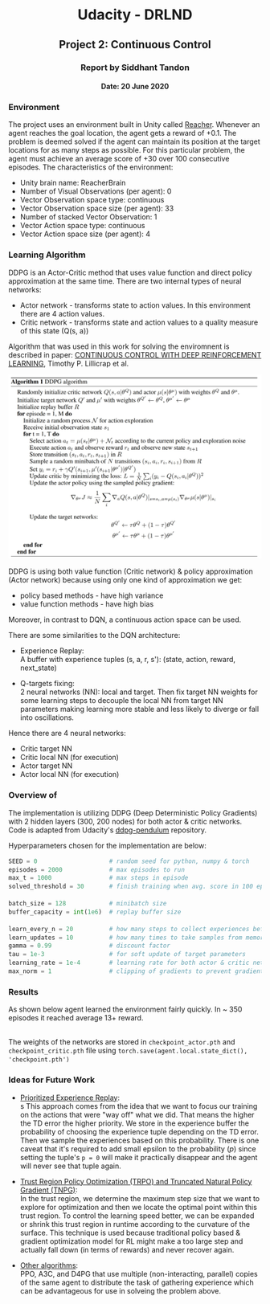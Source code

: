<center><h1>Udacity - DRLND</h1></center>
<center><h2>Project 2: Continuous Control</h2></center>
<center><h3>Report by Siddhant Tandon</h3></center>
<center><h4>Date: 20 June 2020</h4></center>


### Environment
The project uses an environment built in Unity called  [Reacher](https://github.com/Unity-Technologies/ml-agents/blob/master/docs/Learning-Environment-Examples.md#reacher). Whenever an agent reaches the goal location, the agent gets a reward of +0.1. The problem is deemed solved if the agent can maintain its position at the target locations for as many steps as possible. For this particular problem, the agent must achieve an average score of +30 over 100 consecutive episodes. The characteristics of the environment:

- Unity brain name: ReacherBrain
- Number of Visual Observations (per agent): 0
- Vector Observation space type: continuous
- Vector Observation space size (per agent): 33
- Number of stacked Vector Observation: 1
- Vector Action space type: continuous
- Vector Action space size (per agent): 4

### Learning Algorithm
DDPG is an Actor-Critic method that uses value function and direct policy approximation at the same time.
There are two internal types of neural networks:
- Actor network - transforms state to action values. In this environment there are 4 action values.
- Critic network - transforms state and action values to a quality measure of this state (Q(s, a))

Algorithm that was used in this work for solving the enviromnent is described in paper:
[CONTINUOUS CONTROL WITH DEEP REINFORCEMENT LEARNING](https://arxiv.org/pdf/1509.02971.pdf), Timothy P. Lillicrap et al.

![DDPG Algorithm](./images/algorithm.jpg)


DDPG is using both value function (Critic network) & policy approximation (Actor network) because using only one kind of approximation we get:

- policy based methods - have high variance
- value function methods - have high bias

Moreover, in contrast to DQN, a continuous action space can be used.

There are some similarities to the DQN architecture:

-  Experience Replay:<br>
  A buffer with experience tuples (s, a, r, s'): (state, action, reward, next_state)

-  Q-targets fixing: <br>
   2 neural networks (NN): local and target.
  Then fix target NN weights for some learning steps to decouple
  the local NN from target NN parameters making learning more stable and less likely to diverge or fall into oscillations.

Hence there are 4 neural networks:
- Critic target NN
- Critic local NN (for execution)
- Actor target NN
- Actor local NN (for execution)


### Overview of
The implementation is utilizing DDPG (Deep Deterministic Policy Gradients) with 2 hidden layers (300, 200 nodes) for both actor & critic networks.
Code is adapted from Udacity's [ddpg-pendulum](https://github.com/udacity/deep-reinforcement-learning/tree/master/ddpg-pendulum) repository.

Hyperparameters chosen for the implementation are below:

```python
SEED = 0                    # random seed for python, numpy & torch
episodes = 2000             # max episodes to run
max_t = 1000                # max steps in episode
solved_threshold = 30       # finish training when avg. score in 100 episodes crosses this threshold

batch_size = 128            # minibatch size
buffer_capacity = int(1e6)  # replay buffer size

learn_every_n = 20          # how many steps to collect experiences before learning
learn_updates = 10          # how many times to take samples from memory while learning
gamma = 0.99                # discount factor
tau = 1e-3                  # for soft update of target parameters
learning_rate = 1e-4        # learning rate for both actor & critic networks
max_norm = 1                # clipping of gradients to prevent gradient explosion
```


### Results
As shown below agent learned the environment fairly quickly. In ~ 350 episodes it reached average 13+ reward.

[](./images/continuous_control_plot.jpg)
<br>
The weights of the networks are stored in `checkpoint_actor.pth` and `checkpoint_critic.pth` file using `torch.save(agent.local.state_dict(), 'checkpoint.pth')`

### Ideas for Future Work
 - <ins>Prioritized Experience Replay</ins>:<br>s
This approach comes from the idea that we want to focus our training on the actions that were "way off" what we did.
That means the higher the TD error the higher priority. We store in the experience buffer the probability of choosing the experience tuple depending on the TD error.
Then we sample the experiences based on this probability.
There is one caveat that it's required to add small epsilon to the probability (_p_) since setting the tuple's `p = 0` will make it practically disappear and the agent will never see that tuple again.

 - <ins>Trust Region Policy Optimization (TRPO) and Truncated Natural Policy Gradient (TNPG)</ins>:
<br>In the trust region, we determine the maximum step size that we want to explore for optimization and then we locate the optimal point within this trust region.
To control the learning speed better, we can be expanded or shrink this trust region in runtime according to the curvature of the surface.
This technique is used because traditional policy based & gradient optimization model for RL might make a too large step and actually fall down (in terms of rewards) and never recover again.

 - <ins>Other algorithms</ins>: <br>PPO, A3C, and D4PG that use multiple (non-interacting, parallel) copies of the same agent to distribute the task of gathering experience which can be advantageous for use in solveing the problem above.
